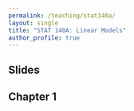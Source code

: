 ```yaml
---
permalink: /teaching/stat140a/
layout: single
title: "STAT 140A: Linear Models"
author_profile: true
---
```


## Slides

## Chapter 1
